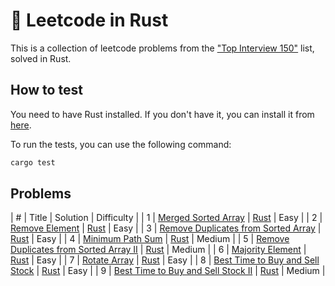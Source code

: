 # 🦀 Leetcode in Rust

This is a collection of leetcode problems from the ["Top Interview 150"](https://leetcode.com/studyplan/top-interview-150/) list, solved in Rust.

## How to test

You need to have Rust installed.
If you don't have it, you can install it from [here](https://www.rust-lang.org/tools/install).

To run the tests, you can use the following command:

```bash
cargo test
```

## Problems
| # | Title | Solution | Difficulty |
| 1 | [Merged Sorted Array](https://leetcode.com/problems/merge-sorted-array/) | [Rust](src/merge_sorted_array.rs) | Easy |
| 2 | [Remove Element](https://leetcode.com/problems/remove-element/) | [Rust](src/remove_element.rs) | Easy |
| 3 | [Remove Duplicates from Sorted Array](https://leetcode.com/problems/remove-duplicates-from-sorted-array/) | [Rust](src/remove_duplicates_from_sorted_array.rs) | Easy |
| 4 | [Minimum Path Sum](https://leetcode.com/problems/minimum-path-sum/) | [Rust](src/minimum_path_sum.rs) | Medium |
| 5 | [Remove Duplicates from Sorted Array II](https://leetcode.com/problems/remove-duplicates-from-sorted-array-ii/) | [Rust](src/remove_duplicates_from_sorted_array_ii.rs) | Medium |
| 6 | [Majority Element](https://leetcode.com/problems/majority-element/) | [Rust](src/majority_element.rs) | Easy |
| 7 | [Rotate Array](https://leetcode.com/problems/rotate-array/) | [Rust](src/rotate_array.rs) | Easy |
| 8 | [Best Time to Buy and Sell Stock](https://leetcode.com/problems/best-time-to-buy-and-sell-stock/) | [Rust](src/best_time_to_buy_and_sell_stock.rs) | Easy |
| 9 | [Best Time to Buy and Sell Stock II](https://leetcode.com/problems/best-time-to-buy-and-sell-stock-ii/) | [Rust](src/best_time_to_buy_and_sell_stock_ii.rs) | Medium |
